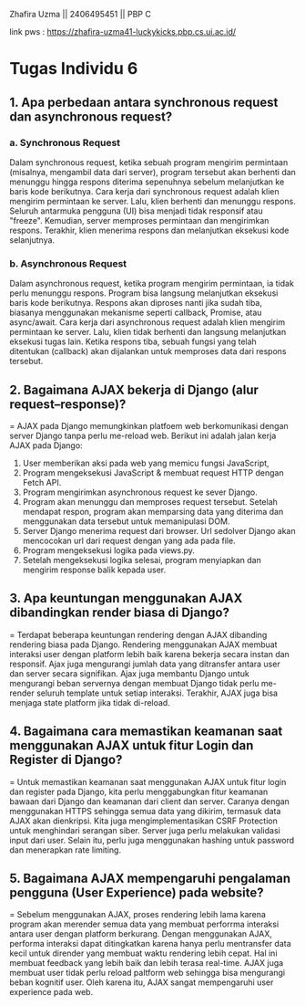 Zhafira Uzma || 2406495451 || PBP C  

link pws : https://zhafira-uzma41-luckykicks.pbp.cs.ui.ac.id/  

# **Tugas Individu 6**  

## **1. Apa perbedaan antara synchronous request dan asynchronous request?**  
### a. Synchronous Request  
Dalam synchronous request, ketika sebuah program mengirim permintaan (misalnya, mengambil data dari server), program tersebut akan berhenti dan menunggu hingga respons diterima sepenuhnya sebelum melanjutkan ke baris kode berikutnya. Cara kerja dari synchronous request adalah klien mengirim permintaan ke server. Lalu, klien berhenti dan menunggu respons. Seluruh antarmuka pengguna (UI) bisa menjadi tidak responsif atau "freeze". Kemudian, server memproses permintaan dan mengirimkan respons. Terakhir, klien menerima respons dan melanjutkan eksekusi kode selanjutnya.  
### b. Asynchronous Request  
Dalam asynchronous request, ketika program mengirim permintaan, ia tidak perlu menunggu respons. Program bisa langsung melanjutkan eksekusi baris kode berikutnya. Respons akan diproses nanti jika sudah tiba, biasanya menggunakan mekanisme seperti callback, Promise, atau async/await. Cara kerja dari asynchronous request adalah klien mengirim permintaan ke server. Lalu, klien tidak berhenti dan langsung melanjutkan eksekusi tugas lain. Ketika respons tiba, sebuah fungsi yang telah ditentukan (callback) akan dijalankan untuk memproses data dari respons tersebut.

## **2. Bagaimana AJAX bekerja di Django (alur request–response)?**  
=  AJAX pada Django memungkinkan platfoem web berkomunikasi dengan server Django tanpa perlu me-reload web. Berikut ini adalah jalan kerja AJAX pada Django:  
1. User memberikan aksi pada web yang memicu fungsi JavaScript,  
2. Program mengeksekusi JavaScript & membuat request HTTP dengan Fetch API.  
3. Program mengirimkan asynchronous request ke sever Django.
4. Program akan menunggu dan memproses request tersebut. Setelah mendapat respon, program akan memparsing data yang diterima dan menggunakan data tersebut untuk memanipulasi DOM.  
5. Server Django menerima request dari browser. Url sedolver Django akan mencocokan url dari request dengan yang ada pada file.  
6. Program mengeksekusi logika pada views.py.
7. Setelah mengeksekusi logika selesai, program menyiapkan dan mengirim response balik kepada user.  

## **3. Apa keuntungan menggunakan AJAX dibandingkan render biasa di Django?**  
= Terdapat beberapa keuntungan rendering dengan AJAX dibanding rendering biasa pada Django. Rendering menggunakan AJAX membuat interaksi user dengan platform lebih baik karena bekerja secara instan dan responsif. Ajax juga mengurangi jumlah data yang ditransfer antara user dan server secara signifikan.  Ajax juga membantu Django untuk mengurangi beban servernya dengan membuat Django tidak perlu me-render seluruh template untuk setiap interaksi. Terakhir, AJAX juga bisa menjaga state platform jika tidak di-reload. 

## **4. Bagaimana cara memastikan keamanan saat menggunakan AJAX untuk fitur Login dan Register di Django?**  
= Untuk memastikan keamanan saat menggunakan AJAX untuk fitur login dan register pada Django, kita perlu menggabungkan fitur keamanan bawaan dari Django dan keamanan dari client dan server. Caranya dengan menggunakan HTTPS sehingga semua data yang dikirim, termasuk data AJAX akan dienkripsi. Kita juga mengimplementasikan CSRF Protection untuk menghindari serangan siber. Server juga perlu melakukan validasi input dari user. Selain itu, perlu juga menggunakan hashing untuk password dan menerapkan rate limiting. 

## **5. Bagaimana AJAX mempengaruhi pengalaman pengguna (User Experience) pada website?**  
= Sebelum menggunakan AJAX, proses rendering lebih lama karena program akan merender semua data yang membuat perforrma interaksi antara user dengan platform berkurang. Dengan menggunakan AJAX, performa interaksi dapat ditingkatkan karena hanya perlu mentransfer data kecil untuk dirender yang membuat waktu rendering lebih cepat. Hal ini membuat feedback yang lebih baik dan lebih terasa real-time. AJAX juga membuat user tidak perlu reload paltform web sehingga bisa mengurangi beban kognitif user. Oleh karena itu, AJAX sangat mempengaruhi user experience pada web.   